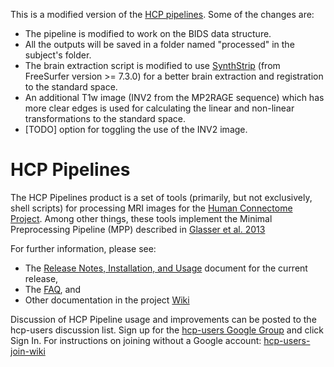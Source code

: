 This is a modified version of the [HCP pipelines][HCPpipelines]. Some of the changes are:
* The pipeline is modified to work on the BIDS data structure.
* All the outputs will be saved in a folder named "processed" in the subject's folder.
* The brain extraction script is modified to use [SynthStrip][synthstrip] (from FreeSurfer version >= 7.3.0) for a better brain extraction and registration to the standard space.
* An additional T1w image (INV2 from the MP2RAGE sequence) which has more clear edges is used for calculating the linear and non-linear transformations to the standard space.
* [TODO] option for toggling the use of the INV2 image.

# HCP Pipelines 

The HCP Pipelines product is a set of tools (primarily, but not exclusively,
shell scripts) for processing MRI images for the [Human Connectome Project][HCP]. 
Among other things, these tools implement the Minimal Preprocessing Pipeline 
(MPP) described in [Glasser et al. 2013][GlasserEtAl]

For further information, please see:

* The [Release Notes, Installation, and Usage][release-install-use] document
  for the current release,
* The [FAQ][FAQ], and
* Other documentation in the project [Wiki][wiki]

Discussion of HCP Pipeline usage and improvements can be posted to the 
hcp-users discussion list. Sign up for the [hcp-users Google Group]
and click Sign In. For instructions on joining without a Google account: [hcp-users-join-wiki]


<!-- References -->

[HCP]: http://www.humanconnectome.org
[GlasserEtAl]: http://www.ncbi.nlm.nih.gov/pubmed/23668970
[release-install-use]: https://github.com/Washington-University/HCPpipelines/wiki/Installation-and-Usage-Instructions
[FAQ]: https://github.com/Washington-University/Pipelines/wiki/FAQ
[wiki]: https://github.com/Washington-University/Pipelines/wiki
[hcp-users Google Group]: https://groups.google.com/u/2/a/humanconnectome.org/g/hcp-users
[hcp-users-join-wiki]: https://wiki.humanconnectome.org/pages/viewpage.action?pageId=140509193
[synthstrip]: https://surfer.nmr.mgh.harvard.edu/docs/synthstrip/
[HCPpipelines]: https://github.com/Washington-University/HCPpipelines